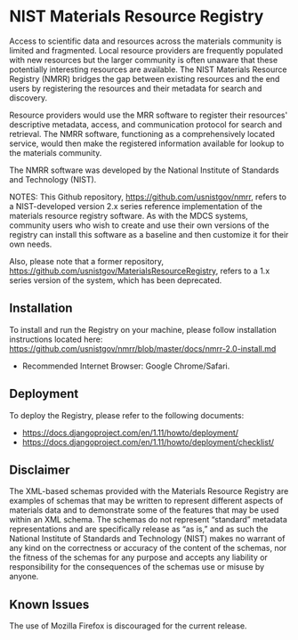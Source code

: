 # NIST Materials Resource Registry

Access to scientific data and resources across the materials community is limited and fragmented. Local resource providers are frequently populated with new resources but the larger community is often unaware that these potentially interesting resources are available. The NIST Materials Resource Registry (NMRR) bridges the gap between existing resources and the end users by registering the resources and their metadata for search and discovery. 

Resource providers would use the MRR software to register their resources' descriptive metadata, access, and communication protocol for search and retrieval. The NMRR software, functioning as a comprehensively located service, would then make the registered information available for lookup to the materials community.

The NMRR software was developed by the National Institute of Standards and Technology (NIST).

NOTES: 
This Github repository, https://github.com/usnistgov/nmrr, refers to a NIST-developed version 2.x series reference implementation of the materials resource registry software. As with the MDCS systems, community users who wish to create and use their own versions of the registry can install this software as a baseline and then customize it for their own needs.

Also, please note that a former repository, https://github.com/usnistgov/MaterialsResourceRegistry, refers to a 1.x series version of the system, which has been deprecated.


## Installation
To install and run the Registry on your machine, please follow installation instructions located here: https://github.com/usnistgov/nmrr/blob/master/docs/nmrr-2.0-install.md

- Recommended Internet Browser: Google Chrome/Safari.

## Deployment
To deploy the Registry, please refer to the following documents:
- https://docs.djangoproject.com/en/1.11/howto/deployment/
- https://docs.djangoproject.com/en/1.11/howto/deployment/checklist/

## Disclaimer

The XML-based schemas provided with the Materials Resource Registry are examples of schemas that may be written to represent different aspects of materials data and to demonstrate some of the features that may be used within an XML schema. The schemas do not represent “standard” metadata representations and are specifically release as “as is,” and as such the National Institute of Standards and Technology (NIST) makes no warrant of any kind on the correctness or accuracy of the content of the schemas, nor the fitness of the schemas for any purpose and accepts any liability or responsibility for the consequences of the schemas use or misuse by anyone. 


## Known Issues

The use of Mozilla Firefox is discouraged for the current release.
